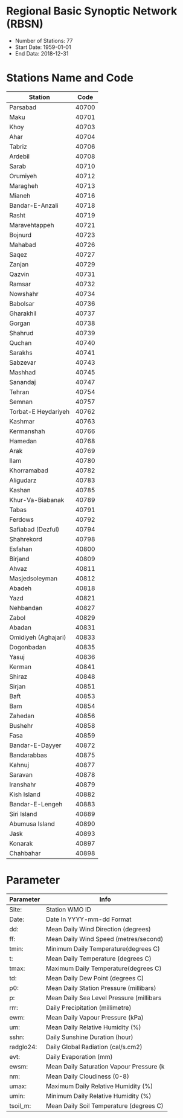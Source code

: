 # Regional Basic Synoptic Network (RBSN)
- Number of Stations: 77
- Start Date: 1959-01-01  
- End Data:   2018-12-31

# Stations Name and Code
| Station             | Code  |
| ------------------- | ----- |
| Parsabad            | 40700 |  
| Maku                | 40701 |  
| Khoy                | 40703 |  
| Ahar                | 40704 |  
| Tabriz              | 40706 |  
| Ardebil             | 40708 |  
| Sarab               | 40710 |  
| Orumiyeh            | 40712 |  
| Maragheh            | 40713 |  
| Mianeh              | 40716 |  
| Bandar-E-Anzali     | 40718 |  
| Rasht               | 40719 |  
| Maravehtappeh       | 40721 |  
| Bojnurd             | 40723 |  
| Mahabad             | 40726 |  
| Saqez               | 40727 |  
| Zanjan              | 40729 |  
| Qazvin              | 40731 |  
| Ramsar              | 40732 |  
| Nowshahr            | 40734 |  
| Babolsar            | 40736 |  
| Gharakhil           | 40737 |  
| Gorgan              | 40738 |  
| Shahrud             | 40739 |  
| Quchan              | 40740 |  
| Sarakhs             | 40741 |  
| Sabzevar            | 40743 |  
| Mashhad             | 40745 |  
| Sanandaj            | 40747 |  
| Tehran              | 40754 |  
| Semnan              | 40757 |  
| Torbat-E Heydariyeh | 40762 |  
| Kashmar             | 40763 |  
| Kermanshah          | 40766 |  
| Hamedan             | 40768 |  
| Arak                | 40769 |  
| Ilam                | 40780 |  
| Khorramabad         | 40782 |  
| Aligudarz           | 40783 |  
| Kashan              | 40785 |  
| Khur-Va-Biabanak    | 40789 |  
| Tabas               | 40791 |  
| Ferdows             | 40792 |  
| Safiabad (Dezful)   | 40794 |  
| Shahrekord          | 40798 |  
| Esfahan             | 40800 |  
| Birjand             | 40809 |  
| Ahvaz               | 40811 |  
| Masjedsoleyman      | 40812 |  
| Abadeh              | 40818 |  
| Yazd                | 40821 |  
| Nehbandan           | 40827 |  
| Zabol               | 40829 |  
| Abadan              | 40831 |  
| Omidiyeh (Aghajari) | 40833 |  
| Dogonbadan          | 40835 |  
| Yasuj               | 40836 |  
| Kerman              | 40841 |  
| Shiraz              | 40848 |  
| Sirjan              | 40851 |  
| Baft                | 40853 |  
| Bam                 | 40854 |  
| Zahedan             | 40856 |  
| Bushehr             | 40858 |  
| Fasa                | 40859 |  
| Bandar-E-Dayyer     | 40872 |  
| Bandarabbas         | 40875 |  
| Kahnuj              | 40877 |  
| Saravan             | 40878 |  
| Iranshahr           | 40879 |  
| Kish Island         | 40882 |  
| Bandar-E-Lengeh     | 40883 |  
| Siri Island         | 40889 |  
| Abumusa Island      | 40890 |  
| Jask                | 40893 |  
| Konarak             | 40897 |  
| Chahbahar           | 40898 |  

# Parameter
| Parameter  | Info |
| ---------- | --------------- |   
| Site:      | Station WMO ID |
| Date:      | Date In YYYY-mm-dd Format |
| dd:        | Mean Daily Wind Direction (degrees) |
| ff:        | Mean Daily Wind Speed (metres/second) |
| tmin:      | Minimum Daily Temperature(degrees C) |
| t:         | Mean Daily Temperature (degrees C) |
| tmax:      | Maximum Daily Temperature(degrees C) |
| td:        | Mean Daily Dew Point (degrees C) |
| p0:        | Mean Daily Station Pressure (millibars) |
| p:         | Mean Daily Sea Level Pressure (millibars |)
| rrr:       | Daily Precipitation (millimetre) |
| ewm:       | Mean Daily Vapour Pressure (kPa) |
| um:        | Mean Daily Relative Humidity (%) |
| sshn:      | Daily Sunshine Duration (hour) |
| radglo24:  | Daily Global Radiation (cal/s.cm2) |
| evt:       | Daily Evaporation (mm) |
| ewsm:      | Mean Daily Saturation Vapour Pressure (k |Pa)
| nm:	     | Mean Daily Cloudiness (0-8) |
| umax:	     | Maximum Daily Relative Humidity (%) |
| umin:	     | Minimum Daily Relative Humidity (%) |
| tsoil_m:   | Mean Daily Soil Temperature (degrees C) |